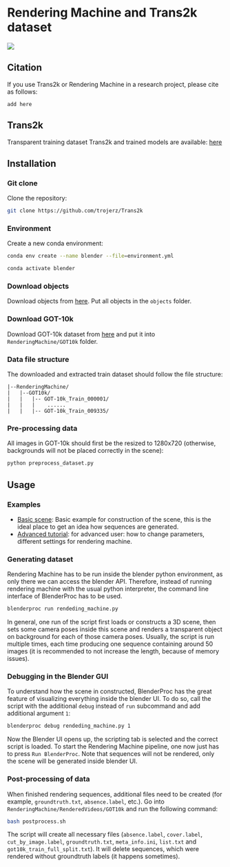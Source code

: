 # Rendering Machine and Trans2k dataset

![](example.gif)

## Citation 

If you use Trans2k or Rendering Machine in a research project, please cite as follows:

```
add here
```

## Trans2k
Transparent training dataset Trans2k and trained models are available: [here](Trans2k/README.md)

## Installation

### Git clone

Clone the repository:

```bash
git clone https://github.com/trojerz/Trans2k
```

### Environment

Create a new conda environment:

```bash
conda env create --name blender --file=environment.yml

conda activate blender
```

### Download objects

Download objects from [here](https://drive.google.com/drive/folders/1vX4Jf1Ej_wIdfaFyVgvno6_RbqMyrf8-?usp=sharing). Put all objects in the `objects` folder.

### Download GOT-10k
Download GOT-10k dataset from [here](http://got-10k.aitestunion.com/downloads_dataset/full_data) and put it into `RenderingMachine/GOT10k` folder.

### Data file structure
The downloaded and extracted train dataset should follow the file structure:

```
|--RenderingMachine/
|   |--GOT10k/
|   |   |-- GOT-10k_Train_000001/
|   |   |    ......
|   |   |-- GOT-10k_Train_009335/
```

### Pre-processing data
All images in GOT-10k should first be the resized to 1280x720 (otherwise, backgrounds will not be placed correctly in the scene):

```bash
python preprocess_dataset.py
```

## Usage

### Examples

* [Basic scene](Examples/basic_scene/README.md): Basic example for construction of the scene, this is the ideal place to get an idea how sequences are generated.
* [Advanced  tutorial](Examples/advanced/README.md): for advanced user: how to change parameters, different settings for rendering machine.

### Generating dataset


Rendering Machine has to be run inside the blender python environment, as only there we can access the blender API. 
Therefore, instead of running rendering machine with the usual python interpreter, the command line interface of BlenderProc has to be used.

```bash
blenderproc run rendeding_machine.py
```

In general, one run of the script first loads or constructs a 3D scene, then sets some camera poses inside this scene and renders a transparent object on background for each of those camera poses. Usually, the script is run multiple times, each time producing one sequence containing around 50 images (it is recommended to not increase the length, because of memory issues).

### Debugging in the Blender GUI

To understand how the scene in constructed, BlenderProc has the great feature of visualizing everything inside the blender UI.
To do so, call the script with the additional `debug` instead of `run` subcommand and add additional argument `1`:

```bash
blenderproc debug rendeding_machine.py 1
```

Now the Blender UI opens up, the scripting tab is selected and the correct script is loaded. To start the Rendering Machine pipeline, one now just has to press `Run BlenderProc`. Note that sequences will not be rendered, only the scene will be generated inside blender UI.

### Post-processing of data

When finished rendering sequences, additional files need to be created (for example, `groundtruth.txt`, `absence.label`, etc.). Go into `RenderingMachine/RenderedVideos/GOT10k` and run the following command:

```bash
bash postprocess.sh
```

The script will create all necessary files (`absence.label`, `cover.label`, `cut_by_image.label`, `groundtruth.txt`, `meta_info.ini`, `list.txt` and `got10k_train_full_split.txt`). It will delete sequences, which were rendered without groundtruth labels (it happens sometimes). 